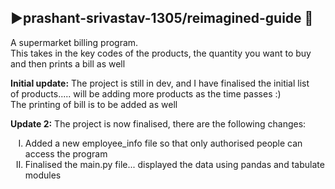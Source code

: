## ▶prashant-srivastav-1305/reimagined-guide 🔴
A supermarket billing program. 
<br> 
This takes in the key codes of the products, the quantity you want to buy  
and then prints a bill as well
<br>

<b>Initial update:</b> The project is still in dev, and I have finalised the initial list<br> 
of products..... will be adding more products as the time passes :) <br>
The printing of bill is to be added as well

<b>Update 2:</b> The project is now finalised, there are the following changes: <br>
<ol type="I">
  <li>Added a new employee_info file so that only authorised people can access the program</li>
  <li>Finalised the main.py file... displayed the data using pandas and tabulate modules</li>
</ol>
